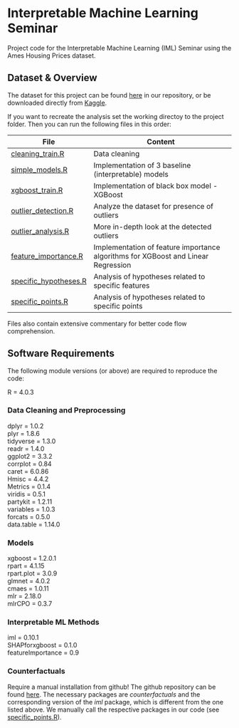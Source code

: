 # Interpretable Machine Learning Seminar
Project code for the Interpretable Machine Learning (IML) Seminar using the Ames Housing Prices dataset.

## Dataset & Overview
The dataset for this project can be found [here](data/train.csv) in our repository, or be downloaded directly from [Kaggle](https://www.kaggle.com/c/house-prices-advanced-regression-techniques/data).

If you want to recreate the analysis set the working directoy to the project folder. Then you can run the following files in this order:

| File                                                                               | Content                                                  |
|------------------------------------------------------------------------------------|----------------------------------------------------------|
| [cleaning_train.R](cleaning_train.R)                               | Data cleaning |
| [simple_models.R](simple_models.R)                                     | Implementation of 3 baseline (interpretable) models                     |
| [xgboost_train.R](xgboost_train.R)                                                 | Implementation of black box model - XGBoost          |
| [outlier_detection.R](outlier_detection.R)                                                 | Analyze the dataset for presence of outliers          |
| [outlier_analysis.R](outlier_analysis.R)                                                 | More in-depth look at the detected outliers            |
| [feature_importance.R](feature_importance.R) | Implementation of feature importance algorithms for XGBoost and Linear Regression                              |
| [specific_hypotheses.R](specific_hypotheses.R) | Analysis of hypotheses related to specific features                              |
| [specific_points.R](specific_points.R) | Analysis of hypotheses related to specific points                              |

Files also contain extensive commentary for better code flow comprehension.

## Software Requirements
The following module versions (or above) are required to reproduce the code:

R = 4.0.3  

### Data Cleaning and Preprocessing
dplyr = 1.0.2  
plyr = 1.8.6  
tidyverse = 1.3.0  
readr = 1.4.0     
ggplot2 = 3.3.2  
corrplot = 0.84  
caret = 6.0.86  
Hmisc = 4.4.2  
Metrics = 0.1.4  
viridis = 0.5.1  
partykit = 1.2.11  
variables = 1.0.3  
forcats = 0.5.0  
data.table = 1.14.0


### Models
xgboost = 1.2.0.1  
rpart = 4.1.15  
rpart.plot = 3.0.9  
glmnet = 4.0.2  
cmaes = 1.0.11  
mlr = 2.18.0  
mlrCPO = 0.3.7

### Interpretable ML Methods
iml = 0.10.1  
SHAPforxgboost = 0.1.0  
featureImportance = 0.9  

### Counterfactuals
Require a manual installation from github!
The github repository can be found [here](https://github.com/susanne-207/moc). The necessary packages are *counterfactuals* and the corresponding version of the *iml* package, which is different from the one listed above. We manually call the respective packages in our code (see [specific_points.R](specific_points.R)). 

